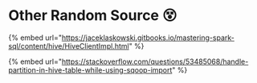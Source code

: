 # Other Random Source 😵

{% embed url="https://jaceklaskowski.gitbooks.io/mastering-spark-sql/content/hive/HiveClientImpl.html" %}

{% embed url="https://stackoverflow.com/questions/53485068/handle-partition-in-hive-table-while-using-sqoop-import" %}

